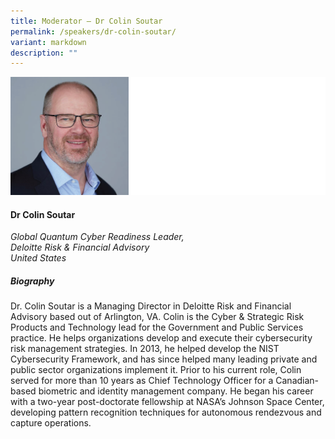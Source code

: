```yaml
---
title: Moderator – Dr Colin Soutar
permalink: /speakers/dr-colin-soutar/
variant: markdown
description: ""
---
```

![](/images/2025%20speakers/Dr_Colin_Soutar.png)
#### **Dr Colin Soutar**

*Global Quantum Cyber Readiness Leader, <br> Deloitte Risk &amp; Financial Advisory<br>United States*

##### **Biography**
Dr. Colin Soutar is a Managing Director in Deloitte Risk and Financial Advisory based out of Arlington, VA. Colin is the Cyber &amp; Strategic Risk Products and Technology lead for the Government and Public Services practice. He helps organizations develop and execute their cybersecurity risk management strategies. In 2013, he helped develop the NIST Cybersecurity Framework, and has since helped many leading private and public sector organizations implement it. Prior to his current role, Colin served for more than 10 years as Chief Technology Officer for a Canadian-based biometric and identity management company. He began his career with a two-year post-doctorate fellowship at NASA’s Johnson Space Center, developing pattern recognition techniques for autonomous rendezvous and capture operations.